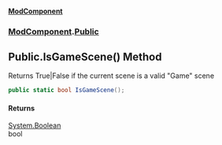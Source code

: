#### [ModComponent](index.md 'index')
### [ModComponent](index.md#ModComponent 'ModComponent').[Public](Public.md 'ModComponent.Public')

## Public.IsGameScene() Method

Returns True|False if the current scene is a valid "Game" scene

```csharp
public static bool IsGameScene();
```

#### Returns
[System.Boolean](https://docs.microsoft.com/en-us/dotnet/api/System.Boolean 'System.Boolean')  
bool